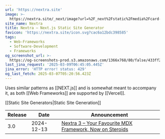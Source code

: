 ```yaml
---
url: 'https://nextra.site'
image: >-
  https://nextra.site/_next/image?url=%2F_next%2Fstatic%2Fmedia%2Fcard-1.4f54665c.png&w=3840&q=75
site_name: Nextra
title: Nextra – Next.js Static Site Generator
favicon: 'https://nextra.site/icon.svg?cac6a12bdc398585'
tags:
  - Web-Frameworks
  - Software-Development
  - Frameworks
og_screenshot_url: >-
  https://og-screenshots-prod.s3.amazonaws.com/1366x768/80/false/433ff2f01c9878c920cf7eabbf1820abedaba5f0e382c6d4a1a3de3ac6cdd65e.jpeg
last_jina_request: '2025-03-09T06:45:05.445Z'
jina_error: 'HTTP error! status: 429'
og_last_fetch: 2025-03-07T05:20:56.423Z
---
```

Uses similar patterns as [[NEXT.js]] and is somewhat meant to accompany it, as both [[Web Frameworks]] are supported by [[Vercel]]. 

[[Static Site Generators|Static Site Generation]]

| Release | Date       | Announcement                                                                                    |
| ------- | ---------- | ----------------------------------------------------------------------------------------------- |
| 3.0     | 2024-12-13 | [Nextra 3 – Your Favourite MDX Framework, Now on Steroids](https://the-guild.dev/blog/nextra-3) |
